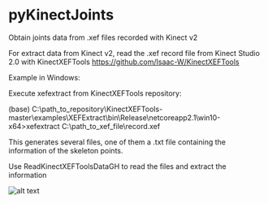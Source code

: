 # pyKinectJoints
Obtain joints data from .xef files recorded with Kinect v2

For extract data from Kinect v2, read the .xef record file from Kinect Studio 2.0 with KinectXEFTools https://github.com/Isaac-W/KinectXEFTools

Example in Windows:

Execute xefextract from KinectXEFTools repository:

(base) C:\path_to_repository\KinectXEFTools-master\examples\XEFExtract\bin\Release\netcoreapp2.1\win10-x64>xefextract C:\path_to_xef_file\record.xef

This generates several files, one of them a .txt file containing the information of the skeleton points.

Use ReadKinectXEFToolsDataGH to read the files and extract the information

![alt text](https://github.com/GuillermoDiazSM/pyKinectJoints/images/depth_values.png?raw=true)
